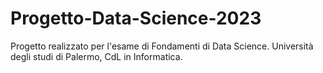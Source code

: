 # Progetto-Data-Science-2023
Progetto realizzato per l'esame di Fondamenti di Data Science. Università degli studi di Palermo, CdL in Informatica.

